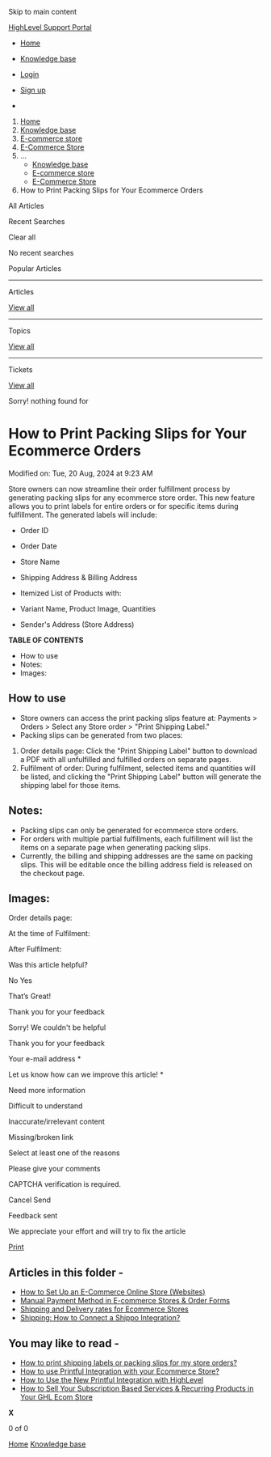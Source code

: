 Skip to main content

[ HighLevel Support Portal ](https://help.gohighlevel.com)

  * [ Home ](/support/home)
  * [ Knowledge base ](/support/solutions)

  * [Login](/support/login)
  * [Sign up](/support/signup)
  * 

  1. [Home](/support/home)
  2. [Knowledge base](/support/solutions)
  3. [E-commerce store](/support/solutions/155000000059)
  4. [E-Commerce Store](/support/solutions/folders/155000000182)
  5. ... 
     * [Knowledge base](/support/solutions)
     * [E-commerce store](/support/solutions/155000000059)
     * [E-Commerce Store](/support/solutions/folders/155000000182)
  6. How to Print Packing Slips for Your Ecommerce Orders

All  Articles 

Recent Searches

Clear all

No recent searches

Popular Articles

* * *

Articles

[View all](/support/search/solutions)

* * *

Topics

[View all](/support/search/topics)

* * *

Tickets

[View all](/support/search/tickets)

Sorry! nothing found for   

# How to Print Packing Slips for Your Ecommerce Orders

Modified on: Tue, 20 Aug, 2024 at 9:23 AM

Store owners can now streamline their order fulfillment process by generating packing slips for any ecommerce store order. This new feature allows you to print labels for entire orders or for specific items during fulfillment. The generated labels will include:

  * Order ID
  * Order Date
  * Store Name
  * Shipping Address & Billing Address
  * Itemized List of Products with: 
  * Variant Name, Product Image, Quantities

  * Sender's Address (Store Address)

**TABLE OF CONTENTS**

  * How to use
  * Notes:
  * Images:

## **How to use**

  * Store owners can access the print packing slips feature at: Payments > Orders > Select any Store order > "Print Shipping Label."
  * Packing slips can be generated from two places:

  1. Order details page: Click the "Print Shipping Label" button to download a PDF with all unfulfilled and fulfilled orders on separate pages.
  2. Fulfilment of order: During fulfilment, selected items and quantities will be listed, and clicking the "Print Shipping Label" button will generate the shipping label for those items.

## **Notes:**

  * Packing slips can only be generated for ecommerce store orders.
  * For orders with multiple partial fulfillments, each fulfillment will list the items on a separate page when generating packing slips.
  * Currently, the billing and shipping addresses are the same on packing slips. This will be editable once the billing address field is released on the checkout page.

## **Images:**

Order details page:

At the time of Fulfilment:

After Fulfilment:

Was this article helpful?

No  Yes 

That’s Great!

Thank you for your feedback

Sorry! We couldn't be helpful

Thank you for your feedback

Your e-mail address *

Let us know how can we improve this article! *

Need more information 

Difficult to understand 

Inaccurate/irrelevant content 

Missing/broken link 

Select at least one of the reasons 

Please give your comments 

CAPTCHA verification is required. 

Cancel  Send 

Feedback sent

We appreciate your effort and will try to fix the article

[Print](javascript:print\(\))

## Articles in this folder -

  * [How to Set Up an E-Commerce Online Store (Websites)](/support/solutions/articles/155000001157-how-to-set-up-an-e-commerce-online-store-websites-)
  * [Manual Payment Method in E-commerce Stores & Order Forms](/support/solutions/articles/155000002897-manual-payment-method-in-e-commerce-stores-order-forms)
  * [Shipping and Delivery rates for Ecommerce Stores](/support/solutions/articles/155000002842-shipping-and-delivery-rates-for-ecommerce-stores)
  * [Shipping: How to Connect a Shippo Integration?](/support/solutions/articles/155000003109-shipping-how-to-connect-a-shippo-integration-)

## You may like to read -

  * [How to print shipping labels or packing slips for my store orders?](/support/solutions/articles/155000002943-how-to-print-shipping-labels-or-packing-slips-for-my-store-orders-)
  * [How to use Printful Integration with your Ecommerce Store?](/support/solutions/articles/155000002442-how-to-use-printful-integration-with-your-ecommerce-store-)
  * [How to Use the New Printful Integration with HighLevel](/support/solutions/articles/155000002602-how-to-use-the-new-printful-integration-with-highlevel)
  * [How to Sell Your Subscription Based Services & Recurring Products in Your GHL Ecom Store](/support/solutions/articles/155000002833-how-to-sell-your-subscription-based-services-recurring-products-in-your-ghl-ecom-store)

**X**

0 of 0 []()

[Home](/support/home) [Knowledge base](/support/solutions)
